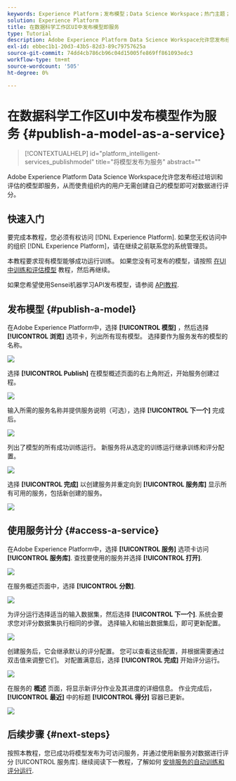 ```yaml
---
keywords: Experience Platform；发布模型；Data Science Workspace；热门主题；为服务评分
solution: Experience Platform
title: 在数据科学工作区UI中发布模型即服务
type: Tutorial
description: Adobe Experience Platform Data Science Workspace允许您发布经过培训和评估的模型即服务，从而使贵组织内的用户无需创建自己的模型即可对数据进行评分。
exl-id: ebbec1b1-20d3-43b5-82d3-89c79757625a
source-git-commit: 74dd4cb786cb96c04d15005fe869ff861093edc3
workflow-type: tm+mt
source-wordcount: '505'
ht-degree: 0%

---
```


# 在数据科学工作区UI中发布模型作为服务 {#publish-a-model-as-a-service}

>[!CONTEXTUALHELP]
>id="platform_intelligent-services_publishmodel"
>title="将模型发布为服务"
>abstract=""

Adobe Experience Platform Data Science Workspace允许您发布经过培训和评估的模型即服务，从而使贵组织内的用户无需创建自己的模型即可对数据进行评分。

## 快速入门

要完成本教程，您必须有权访问 [!DNL Experience Platform]. 如果您无权访问中的组织 [!DNL Experience Platform]，请在继续之前联系您的系统管理员。

本教程要求现有模型能够成功运行训练。 如果您没有可发布的模型，请按照 [在UI中训练和评估模型](./train-evaluate-model-ui.md) 教程，然后再继续。

如果您希望使用Sensei机器学习API发布模型，请参阅 [API教程](./publish-model-service-api.md).

## 发布模型 {#publish-a-model}

在Adobe Experience Platform中，选择 **[!UICONTROL 模型]** ，然后选择 **[!UICONTROL 浏览]** 选项卡，列出所有现有模型。 选择要作为服务发布的模型的名称。

![](../images/models-recipes/publish-model/browse_model.png)

选择 **[!UICONTROL Publish]** 在模型概述页面的右上角附近，开始服务创建过程。

![](../images/models-recipes/publish-model/view_training.png)

输入所需的服务名称并提供服务说明（可选），选择 **[!UICONTROL 下一个]** 完成后。

![](../images/models-recipes/publish-model/configure_training.png)

列出了模型的所有成功训练运行。 新服务将从选定的训练运行继承训练和评分配置。

![](../images/models-recipes/publish-model/select_training_run.png)

选择 **[!UICONTROL 完成]** 以创建服务并重定向到 **[!UICONTROL 服务库]** 显示所有可用的服务，包括新创建的服务。

![](../images/models-recipes/publish-model/service_gallery.png)

## 使用服务计分 {#access-a-service}

在Adobe Experience Platform中，选择 **[!UICONTROL 服务]** 选项卡访问 **[!UICONTROL 服务库]**. 查找要使用的服务并选择 **[!UICONTROL 打开]**.

![](../images/models-recipes/publish-model/open_service.png)

在服务概述页面中，选择 **[!UICONTROL 分数]**.

![](../images/models-recipes/publish-model/score_service.png)

为评分运行选择适当的输入数据集，然后选择 **[!UICONTROL 下一个]**. 系统会要求您对评分数据集执行相同的步骤。 选择输入和输出数据集后，即可更新配置。

![](../images/models-recipes/publish-model/select_datasets.png)

创建服务后，它会继承默认的评分配置。 您可以查看这些配置，并根据需要通过双击值来调整它们。 对配置满意后，选择 **[!UICONTROL 完成]** 开始评分运行。

![](../images/models-recipes/publish-model/scoring_configs.png)

在服务的 **概述** 页面，将显示新评分作业及其进度的详细信息。 作业完成后， **[!UICONTROL 最近]** 中的标题 **[!UICONTROL 得分]** 容器已更新。

![](../images/models-recipes/publish-model/pending_scoring.png)

## 后续步骤 {#next-steps}

按照本教程，您已成功将模型发布为可访问服务，并通过使用新服务对数据进行评分 [!UICONTROL 服务库]. 继续阅读下一教程，了解如何 [安排服务的自动训练和评分运行](./schedule-models-ui.md).

